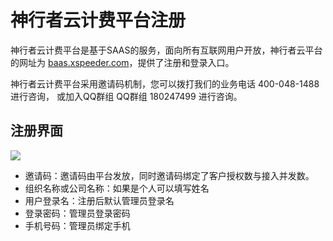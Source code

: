 # 神行者云计费平台注册

神行者云计费平台是基于SAAS的服务，面向所有互联网用户开放，神行者云平台的网址为 [baas.xspeeder.com](https://baas.xspeeder.com)，提供了注册和登录入口。

神行者云计费平台采用邀请码机制，您可以拨打我们的业务电话 400-048-1488 进行咨询， 或加入QQ群组 QQ群组 180247499 进行咨询。

## 注册界面

![](http://static.toughcloud.net/toughsms/tc_20181130134255_22.png)


- 邀请码：邀请码由平台发放，同时邀请码绑定了客户授权数与接入并发数。
- 组织名称或公司名称：如果是个人可以填写姓名
- 用户登录名：注册后默认管理员登录名
- 登录密码：管理员登录密码
- 手机号码：管理员绑定手机





